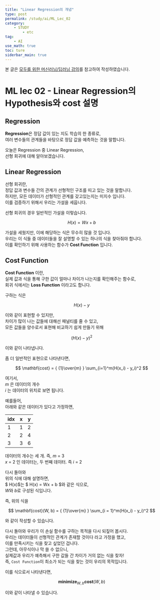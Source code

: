 ```yaml
---
title: "Linear Regression의 개념"
type: post
permalink: /study/ai/ML_Lec_02
category: 
    - STUDY
        - etc
tag:
    - AI
use_math: true
toc: ture
siderbar_main: true
---
```


본 글은 [모두를 위한 머신러닝/딥러닝 강의](https://hunkim.github.io/ml/)를 참고하여 작성하였습니다.

# ML lec 02 - Linear Regression의 Hypothesis와 cost 설명
## Regression
**Regression**은 정답 값이 있는 지도 학습의 한 종류로,  
여러 변수들의 관계들을 바탕으로 정답 값을 예측하는 것을 말합니다.  

오늘은 Regression 중 Linear Regression,  
선형 회귀에 대해 알아보겠습니다.  

## Linear Regression
선형 회귀란,  
정답 값과 변수들 간의 관계가 선형적인 구조를 띠고 있는 것을 말합니다.  
하지만, 모든 데이터가 선형적인 관계를 갖고있는지는 미지수 입니다.  
이를 검증하기 위해서 우리는 가설을 세웁니다.  

선형 회귀의 경우 일반적인 가설을 이렇습니다.  

$$ H(x) = Wx + b $$  

가설을 세웠지만, 이에 해당하는 식은 무수히 많을 것 입니다.  
우리는 이 식들 중 데이터들을 잘 설명할 수 있는 하나의 식을 찾아줘야 합니다.  
이를 확인하기 위해 사용하는 함수가 **Cost Function** 입니다.  

## Cost Function
**Cost Function** 이란,  
실제 값과 식을 통해 구한 값이 얼마나 차이가 나는지를 확인해주는 함수로,  
회귀 식에서는 **Loss Function** 이라고도 합니다.  

구하는 식은  

$$ H(x) - y $$  

이와 같이 표현할 수 있지만,  
차이가 많이 나는 값들에 대해선 패널티를 줄 수 있고,  
모든 값들을 양수로서 표현해 비교하기 쉽게 만들기 위해  

$$ \left(H(x) - y\right)^2 $$  

이와 같이 나타냅니다.  

좀 더 일반적인 표현으로 나타낸다면,  

$$
\mathbf{cost} = 
{ {1}\over{m} }
\sum_{i=1}^m(H(x_i) - y_i)^2
$$

여기서,  
$m$ 은 데이터의 개수  
$i$ 는 데이터의 위치로 보면 됩니다.  

예를들어,  
아래와 같은 데이터가 있다고 가정하면,  

idx|x|y
---|---|---
1|1|2
2|2|4
3|3|6

데이터의 개수는 세 개. 즉, $m$ = 3  
$x$ = 2 인 데이터는, 두 번째 데이터. 즉 $i$ = 2   

다시 돌아와  
위의 식에 대해 설명하면,  
$ H(x)$는 $ H(x) = Wx + b $와 같은 식으로,  
$W$와 $b$로 구성된 식입니다.  

즉, 위의 식을  

$$ 
\mathbf{cost}(W, b) = { {1}\over{m} } \sum_{i = 1}^m(H(x_i) - y_i)^2 
$$

와 같이 작성할 수 있습니다.  

다시 돌아와 우리가 이 손실 함수를 구하는 목적을 다시 되짚어 봅시다.  
우리는 데이터들이 선형적인 관계가 존재할 것이다 라고 가정을 했고,    
이를 만족시키는 식을 찾고 싶었던 겁니다.  
그런데, 아무식이나 막 쓸 수 없으니,  
실제값과 우리가 예측해서 구한 값들 간 차이가 거의 없는 식을 찾자!  
즉, `Cost Function`이 최소가 되는 식을 찾는 것이 우리의 목적입니다.  

이를 식으로서 나타낸다면,  

$$
\mathbf{minimize}_{W, b} \mathbf{cost}(W, b)
$$

이와 같이 나타낼 수 있습니다.